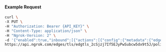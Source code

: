 <!-- Code generated for API Clients. DO NOT EDIT. -->

#### Example Request

```bash
curl \
-X PUT \
-H "Authorization: Bearer {API_KEY}" \
-H "Content-Type: application/json" \
-H "Ngrok-Version: 2" \
-d '{"enabled":true,"inbound":[{"actions":[{"config":{"metadata":{"edgeId":"edgtls_2cSjzj7If5EJyPwSubcw5dx9t5J","message":"Invalid TLS Version"}},"type":"log"},{"type":"deny"}],"expressions":["conn.TLS.Version.contains('1.3')"],"name":"AllowTLS1.3"}]}' \
https://api.ngrok.com/edges/tls/edgtls_2cSjzj7If5EJyPwSubcw5dx9t5J/policy
```
